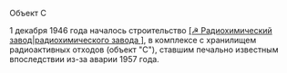 Объект С

1 декабря 1946 года началось строительство [[☭ Радиохимический завод|радиохимического завода ]](объект "Б"), в комплексе с хранилищем радиоактивных отходов (объект "С"), ставшим печально известным впоследствии из-за аварии 1957 года.